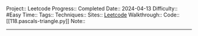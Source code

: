 Project:: Leetcode
Progress:: Completed
Date:: 2024-04-13
Difficulty:: #Easy 
Time:: 
Tags:: 
Techniques:: 
Sites:: [Leetcode](https://leetcode.com/problems/pascals-triangle/description/)
Walkthrough:: 
Code:: [[118.pascals-triangle.py]]
Note:: 

---
